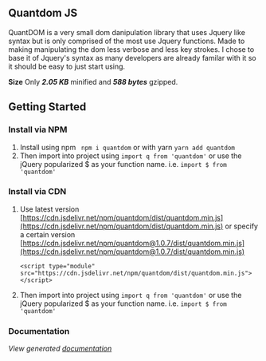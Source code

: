 ## Quantdom JS
QuantDOM is a very small dom danipulation library that uses Jquery like syntax but is only comprised of the most use Jquery functions. Made to making manipulating the dom less verbose and less key strokes. I chose to base it of Jquery's syntax as many developers are already familar with it so it should be easy to just start using.

**Size**
Only ***2.05 KB*** minified and ***588 bytes*** gzipped.

## Getting Started

### Install via NPM
1. Install using npm ` npm i quantdom` or with yarn `yarn add quantdom`
2. Then import into project using `import q from 'quantdom'` or use the jQuery popularized $ as your function name. i.e. `import $ from 'quantdom'`

### Install via CDN

1. Use latest version [https://cdn.jsdelivr.net/npm/quantdom/dist/quantdom.min.js](https://cdn.jsdelivr.net/npm/quantdom/dist/quantdom.min.js) or specify a certain version [https://cdn.jsdelivr.net/npm/quantdom@1.0.7/dist/quantdom.min.js](https://cdn.jsdelivr.net/npm/quantdom@1.0.7/dist/quantdom.min.js)

    ```
    <script type="module" src="https://cdn.jsdelivr.net/npm/quantdom/dist/quantdom.min.js"></script>
    ```

2. Then import into project using `import q from 'quantdom'` or use the jQuery popularized $ as your function name. i.e. `import $ from 'quantdom'`

### Documentation
*View generated [documentation](docs.md)*
